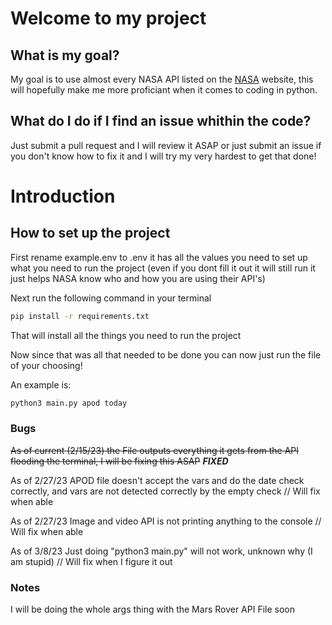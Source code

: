 # Welcome to my project

## What is my goal?

My goal is to use almost every NASA API listed on the <a href="https://api.nasa.gov" target=_blank>NASA</a> website, this will hopefully make me more proficiant when it comes to coding in python.

## What do I do if I find an issue whithin the code?

Just submit a pull request and I will review it ASAP or just submit an issue if you don't know how to fix it and I will try my very hardest to get that done!

# Introduction

## How to set up the project

First rename example.env to .env it has all the values you need to set up what you need to run the project (even if you dont fill it out it will still run it just helps NASA know who and how you are using their API's)

Next run the following command in your terminal

```bash
pip install -r requirements.txt
```

That will install all the things you need to run the project

Now since that was all that needed to be done you can now just run the file of your choosing!

An example is:
```bash
python3 main.py apod today
```

### Bugs

~~As of current (2/15/23) the File outputs everything it gets from the API flooding the terminal, I will be fixing this ASAP~~ ***FIXED***

As of 2/27/23 APOD file doesn't accept the vars and do the date check correctly, and vars are not detected correctly by the empty check // Will fix when able

As of 2/27/23 Image and video API is not printing anything to the console // Will fix when able

As of 3/8/23 Just doing "python3 main.py" will not work, unknown why (I am stupid) // Will fix when I figure it out

### Notes

I will be doing the whole args thing with the Mars Rover API File soon
